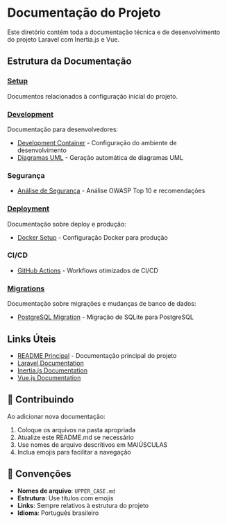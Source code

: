 # Documentação do Projeto

Este diretório contém toda a documentação técnica e de desenvolvimento do projeto Laravel com Inertia.js e Vue.

## Estrutura da Documentação

### [Setup](./setup/)

Documentos relacionados à configuração inicial do projeto.

### [Development](./development/)

Documentação para desenvolvedores:

- [Development Container](./development/DEVCONTAINER.md) - Configuração do ambiente de desenvolvimento
- [Diagramas UML](./development/UML_DIAGRAMS.md) - Geração automática de diagramas UML

### Segurança

- [Análise de Segurança](./SECURITY_ANALYSIS.md) - Análise OWASP Top 10 e recomendações

### [Deployment](./deployment/)

Documentação sobre deploy e produção:

- [Docker Setup](./deployment/DOCKER.md) - Configuração Docker para produção

### CI/CD

- [GitHub Actions](../.github/workflows/README.md) - Workflows otimizados de CI/CD

### [Migrations](./migrations/)

Documentação sobre migrações e mudanças de banco de dados:

- [PostgreSQL Migration](./migrations/POSTGRESQL_MIGRATION.md) - Migração de SQLite para PostgreSQL

## Links Úteis

- [README Principal](../README.md) - Documentação principal do projeto
- [Laravel Documentation](https://laravel.com/docs)
- [Inertia.js Documentation](https://inertiajs.com/)
- [Vue.js Documentation](https://vuejs.org/)

## 🤝 Contribuindo

Ao adicionar nova documentação:

1. Coloque os arquivos na pasta apropriada
2. Atualize este README.md se necessário
3. Use nomes de arquivo descritivos em MAIÚSCULAS
4. Inclua emojis para facilitar a navegação

## 📝 Convenções

- **Nomes de arquivo**: `UPPER_CASE.md`
- **Estrutura**: Use títulos com emojis
- **Links**: Sempre relativos à estrutura do projeto
- **Idioma**: Português brasileiro
